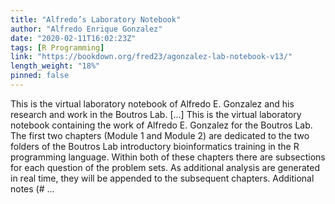 ```yaml
---
title: "Alfredo’s Laboratory Notebook"
author: "Alfredo Enrique Gonzalez"
date: "2020-02-11T16:02:23Z"
tags: [R Programming]
link: "https://bookdown.org/fred23/agonzalez-lab-notebook-v13/"
length_weight: "18%"
pinned: false
---
```


This is the virtual laboratory notebook of Alfredo E. Gonzalez and his research and work in the Boutros Lab. [...] This is the virtual laboratory notebook containing the work of Alfredo E. Gonzalez for the Boutros Lab. The first two chapters (Module 1 and Module 2) are dedicated to the two folders of the Boutros Lab introductory bioinformatics training in the R programming language. Within both of these chapters there are subsections for each question of the problem sets. As additional analysis are generated in real time, they will be appended to the subsequent chapters. Additional notes (# ...
